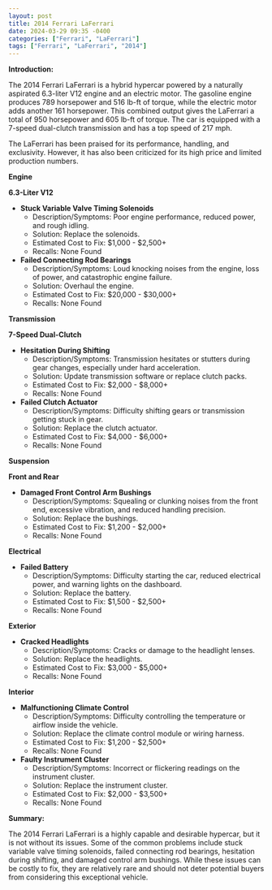 ```yaml
---
layout: post
title: 2014 Ferrari LaFerrari
date: 2024-03-29 09:35 -0400
categories: ["Ferrari", "LaFerrari"]
tags: ["Ferrari", "LaFerrari", "2014"]
---
```

**Introduction:**

The 2014 Ferrari LaFerrari is a hybrid hypercar powered by a naturally aspirated 6.3-liter V12 engine and an electric motor. The gasoline engine produces 789 horsepower and 516 lb-ft of torque, while the electric motor adds another 161 horsepower. This combined output gives the LaFerrari a total of 950 horsepower and 605 lb-ft of torque. The car is equipped with a 7-speed dual-clutch transmission and has a top speed of 217 mph.

The LaFerrari has been praised for its performance, handling, and exclusivity. However, it has also been criticized for its high price and limited production numbers.

**Engine**

**6.3-Liter V12**

* **Stuck Variable Valve Timing Solenoids**
    * Description/Symptoms: Poor engine performance, reduced power, and rough idling.
    * Solution: Replace the solenoids.
    * Estimated Cost to Fix: $1,000 - $2,500+
    * Recalls: None Found
* **Failed Connecting Rod Bearings**
    * Description/Symptoms: Loud knocking noises from the engine, loss of power, and catastrophic engine failure.
    * Solution: Overhaul the engine.
    * Estimated Cost to Fix: $20,000 - $30,000+
    * Recalls: None Found

**Transmission**

**7-Speed Dual-Clutch**

* **Hesitation During Shifting**
    * Description/Symptoms: Transmission hesitates or stutters during gear changes, especially under hard acceleration.
    * Solution: Update transmission software or replace clutch packs.
    * Estimated Cost to Fix: $2,000 - $8,000+
    * Recalls: None Found
* **Failed Clutch Actuator**
    * Description/Symptoms: Difficulty shifting gears or transmission getting stuck in gear.
    * Solution: Replace the clutch actuator.
    * Estimated Cost to Fix: $4,000 - $6,000+
    * Recalls: None Found

**Suspension**

**Front and Rear**

* **Damaged Front Control Arm Bushings**
    * Description/Symptoms: Squealing or clunking noises from the front end, excessive vibration, and reduced handling precision.
    * Solution: Replace the bushings.
    * Estimated Cost to Fix: $1,200 - $2,000+
    * Recalls: None Found

**Electrical**

* **Failed Battery**
    * Description/Symptoms: Difficulty starting the car, reduced electrical power, and warning lights on the dashboard.
    * Solution: Replace the battery.
    * Estimated Cost to Fix: $1,500 - $2,500+
    * Recalls: None Found

**Exterior**

* **Cracked Headlights**
    * Description/Symptoms: Cracks or damage to the headlight lenses.
    * Solution: Replace the headlights.
    * Estimated Cost to Fix: $3,000 - $5,000+
    * Recalls: None Found

**Interior**

* **Malfunctioning Climate Control**
    * Description/Symptoms: Difficulty controlling the temperature or airflow inside the vehicle.
    * Solution: Replace the climate control module or wiring harness.
    * Estimated Cost to Fix: $1,200 - $2,500+
    * Recalls: None Found
* **Faulty Instrument Cluster**
    * Description/Symptoms: Incorrect or flickering readings on the instrument cluster.
    * Solution: Replace the instrument cluster.
    * Estimated Cost to Fix: $2,000 - $3,500+
    * Recalls: None Found

**Summary:**

The 2014 Ferrari LaFerrari is a highly capable and desirable hypercar, but it is not without its issues. Some of the common problems include stuck variable valve timing solenoids, failed connecting rod bearings, hesitation during shifting, and damaged control arm bushings. While these issues can be costly to fix, they are relatively rare and should not deter potential buyers from considering this exceptional vehicle.
